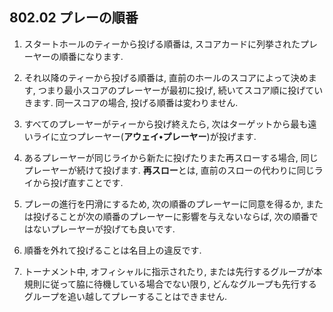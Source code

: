## 802.02 プレーの順番

1. スタートホールのティーから投げる順番は,
スコアカードに列挙されたプレーヤーの順番になります.

1. それ以降のティーから投げる順番は,
直前のホールのスコアによって決めます,
つまり最小スコアのプレーヤーが最初に投げ,
続いてスコア順に投げていきます.
同一スコアの場合, 投げる順番は変わりません.

1. すべてのプレーヤーがティーから投げ終えたら,
次はターゲットから最も遠いライに立つプレーヤー(**アウェイ•プレーヤー**)が投げます.

1. あるプレーヤーが同じライから新たに投げたりまた再スローする場合, 同じプレーヤーが続けて投げます. **再スロー**とは, 直前のスローの代わりに同じライから投げ直すことです.

1. プレーの進行を円滑にするため,
次の順番のプレーヤーに同意を得るか,
または投げることが次の順番のプレーヤーに影響を与えないならば,
次の順番ではないプレーヤーが投げても良いです.

1. 順番を外れて投げることは名目上の違反です.

1. トーナメント中,
オフィシャルに指示されたり,
または先行するグループが本規則に従って脇に待機している場合でない限り,
どんなグループも先行するグループを追い越してプレーすることはできません.
